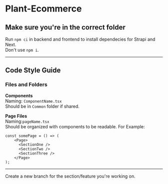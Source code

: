 # Plant-Ecommerce

## Make sure you're in the correct folder

Run `npm ci` in backend and frontend to install dependecies for Strapi and Next.\
Don't use `npm i`.

---

## Code Style Guide

### Files and Folders
**Components**\
Naming: `ComponentName.tsx`\
Should be in `Common` folder if shared.

**Page Files**\
Naming:`pageName.tsx`\
Should be organized with components to be readable. For Example: 
```
const somePage = () => (
    <Page>
      <SectionOne />
      <SectionTwo />
      <SectionThree />
    </Page>
);
```

---

Create a new branch for the section/feature you're working on.

    

